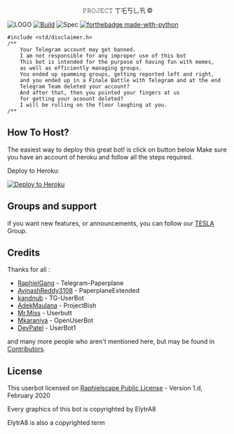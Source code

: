 <div align="center">𝙿𝚁𝙾𝙹𝙴𝙲𝚃 丅乇丂乚卂 ©</div>

![LOGO](https://telegra.ph/file/7a68593c92c85faa388f9.png)
[![Build](https://github.com/ElytrA8/TESLA/workflows/FailedChecker/badge.svg?branch=TESLA)](https://github.com/ElytrA8/TESLA/actions "build")
![Spec](https://img.shields.io/badge/Made%20with-%E2%99%A5%EF%B8%8F-white)
[![forthebadge made-with-python](http://ForTheBadge.com/images/badges/made-with-python.svg)](https://www.python.org/)


```
#include <std/disclaimer.h>
/**
    Your Telegram account may get banned.
    I am not responsible for any improper use of this bot
    This bot is intended for the purpose of having fun with memes,
    as well as efficiently managing groups.
    You ended up spamming groups, getting reported left and right,
    and you ended up in a Finale Battle with Telegram and at the end
    Telegram Team deleted your account?
    And after that, then you pointed your fingers at us
    for getting your acoount deleted?
    I will be rolling on the floor laughing at you.
/**
```

## How To Host?

The easiest way to deploy this great bot! is click on button below
Make sure you have an account of heroku and follow all the steps required.

Deploy to Heroku:
<p align="left"><a href="https://heroku.com/deploy?template=https://github.com/ElytrA8/TESLA/tree/TESLA"> <img src="https://www.herokucdn.com/deploy/button.svg" alt="Deploy to Heroku" /></a></p>

## Groups and support

if you want new features, or announcements, you can follow our [TESLA](https://t.me/PROJECT_TESLA) Group.



## Credits

Thanks for all : 
* [RaphielGang](https://github.com/RaphielGang) - Telegram-Paperplane
* [AvinashReddy3108](https://github.com/AvinashReddy3108) - PaperplaneExtended
* [kandnub](https://github.com/kandnub) - TG-UserBot
* [AdekMaulana](https://github.com/adekmaulana) - ProjectBish
* [Mr.Miss](https://github.com/keselekpermen69) - Userbutt
* [Mkaraniya](https://github.com/mkaraniya) - OpenUserBot
* [DevPatel](https://github.com/Devp73) - UserBot1

and many more people who aren't mentioned here, but may be found in [Contributors](https://github.com/ElytrA8/TESLA/graphs/contributors).

## License

This userbot licensed on [Raphielscape Public License](https://github.com/ElytrA8/TESLA/blob/TESLA/LICENSE) - Version 1.d, February 2020

Every graphics of this bot is copyrighted by ElytrA8 

ElytrA8 is also a copyrighted term
